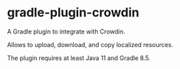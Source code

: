 # gradle-plugin-crowdin

A Gradle plugin to integrate with Crowdin.

Allows to upload, download, and copy localized resources.

The plugin requires at least Java 11 and Gradle 8.5.

